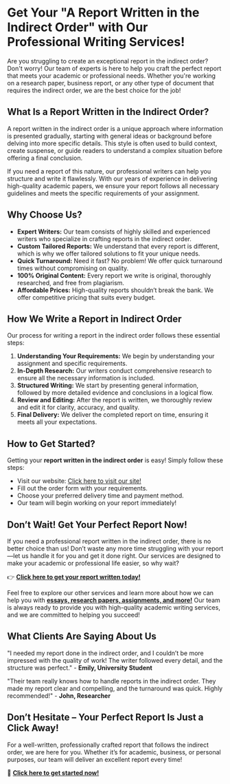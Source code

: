 # Get Your "A Report Written in the Indirect Order" with Our Professional Writing Services!

Are you struggling to create an exceptional report in the indirect order? Don't worry! Our team of experts is here to help you craft the perfect report that meets your academic or professional needs. Whether you're working on a research paper, business report, or any other type of document that requires the indirect order, we are the best choice for the job!

## What Is a Report Written in the Indirect Order?

A report written in the indirect order is a unique approach where information is presented gradually, starting with general ideas or background before delving into more specific details. This style is often used to build context, create suspense, or guide readers to understand a complex situation before offering a final conclusion.

If you need a report of this nature, our professional writers can help you structure and write it flawlessly. With our years of experience in delivering high-quality academic papers, we ensure your report follows all necessary guidelines and meets the specific requirements of your assignment.

## Why Choose Us?

- **Expert Writers:** Our team consists of highly skilled and experienced writers who specialize in crafting reports in the indirect order.
- **Custom Tailored Reports:** We understand that every report is different, which is why we offer tailored solutions to fit your unique needs.
- **Quick Turnaround:** Need it fast? No problem! We offer quick turnaround times without compromising on quality.
- **100% Original Content:** Every report we write is original, thoroughly researched, and free from plagiarism.
- **Affordable Prices:** High-quality reports shouldn’t break the bank. We offer competitive pricing that suits every budget.

## How We Write a Report in Indirect Order

Our process for writing a report in the indirect order follows these essential steps:

1. **Understanding Your Requirements:** We begin by understanding your assignment and specific requirements.
2. **In-Depth Research:** Our writers conduct comprehensive research to ensure all the necessary information is included.
3. **Structured Writing:** We start by presenting general information, followed by more detailed evidence and conclusions in a logical flow.
4. **Review and Editing:** After the report is written, we thoroughly review and edit it for clarity, accuracy, and quality.
5. **Final Delivery:** We deliver the completed report on time, ensuring it meets all your expectations.

## How to Get Started?

Getting your **report written in the indirect order** is easy! Simply follow these steps:

- Visit our website: [Click here to visit our site!](https://tinyurl.com/topessay?keyword=a+report+written+in+the+indirect+order)
- Fill out the order form with your requirements.
- Choose your preferred delivery time and payment method.
- Our team will begin working on your report immediately!

## Don’t Wait! Get Your Perfect Report Now!

If you need a professional report written in the indirect order, there is no better choice than us! Don’t waste any more time struggling with your report—let us handle it for you and get it done right. Our services are designed to make your academic or professional life easier, so why wait?

👉 [**Click here to get your report written today!**](https://tinyurl.com/topessay?keyword=a+report+written+in+the+indirect+order)

Feel free to explore our other services and learn more about how we can help you with [**essays, research papers, assignments, and more!**](https://tinyurl.com/topessay?keyword=a+report+written+in+the+indirect+order) Our team is always ready to provide you with high-quality academic writing services, and we are committed to helping you succeed!

## What Clients Are Saying About Us

"I needed my report done in the indirect order, and I couldn’t be more impressed with the quality of work! The writer followed every detail, and the structure was perfect." - **Emily, University Student**

"Their team really knows how to handle reports in the indirect order. They made my report clear and compelling, and the turnaround was quick. Highly recommended!" - **John, Researcher**

## Don’t Hesitate – Your Perfect Report Is Just a Click Away!

For a well-written, professionally crafted report that follows the indirect order, we are here for you. Whether it’s for academic, business, or personal purposes, our team will deliver an excellent report every time!

🔗 [**Click here to get started now!**](https://tinyurl.com/topessay?keyword=a+report+written+in+the+indirect+order)
